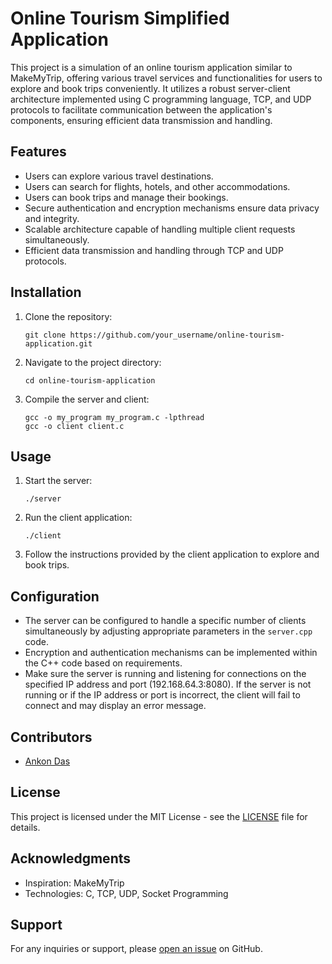 # Online Tourism Simplified Application

This project is a simulation of an online tourism application similar to MakeMyTrip, offering various travel services and functionalities for users to explore and book trips conveniently. It utilizes a robust server-client architecture implemented using C programming language, TCP, and UDP protocols to facilitate communication between the application's components, ensuring efficient data transmission and handling.

## Features

- Users can explore various travel destinations.
- Users can search for flights, hotels, and other accommodations.
- Users can book trips and manage their bookings.
- Secure authentication and encryption mechanisms ensure data privacy and integrity.
- Scalable architecture capable of handling multiple client requests simultaneously.
- Efficient data transmission and handling through TCP and UDP protocols.

## Installation

1. Clone the repository:

    ```
    git clone https://github.com/your_username/online-tourism-application.git
    ```

2. Navigate to the project directory:

    ```
    cd online-tourism-application
    ```

3. Compile the server and client:

    ```
    gcc -o my_program my_program.c -lpthread
    gcc -o client client.c
    ```

## Usage

1. Start the server:

    ```
    ./server
    ```

2. Run the client application:

    ```
    ./client
    ```

3. Follow the instructions provided by the client application to explore and book trips.

## Configuration

- The server can be configured to handle a specific number of clients simultaneously by adjusting appropriate parameters in the `server.cpp` code.
- Encryption and authentication mechanisms can be implemented within the C++ code based on requirements.
- Make sure the server is running and listening for connections on the specified IP address and port (192.168.64.3:8080). If the server is not running or if the IP address or port is incorrect, the client will fail to connect and may display an error message.

## Contributors

- [Ankon Das](https://github.com/01ankon01)

## License

This project is licensed under the MIT License - see the [LICENSE](LICENSE) file for details.

## Acknowledgments

- Inspiration: MakeMyTrip
- Technologies: C, TCP, UDP, Socket Programming

## Support

For any inquiries or support, please [open an issue](https://github.com/01ankon01/online-tourism-application/issues) on GitHub.
